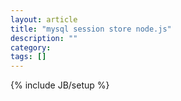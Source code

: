 ```yaml
---
layout: article
title: "mysql session store node.js"
description: ""
category: 
tags: []
---
```

{% include JB/setup %}
